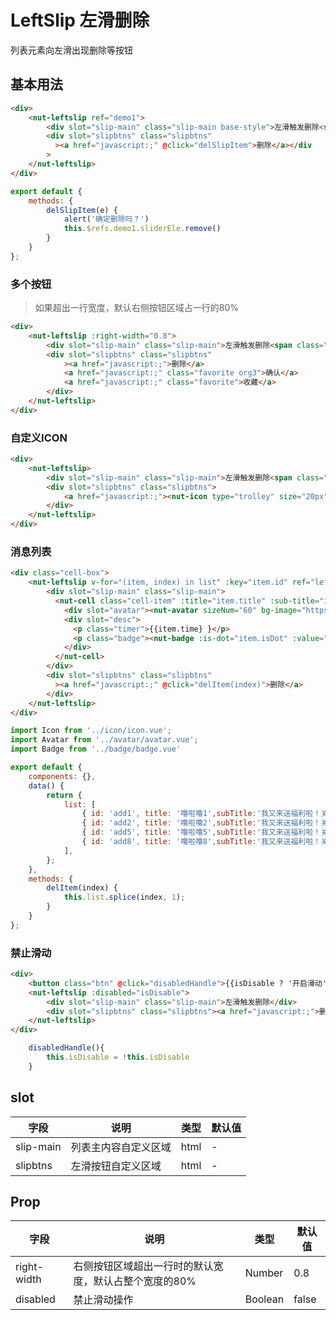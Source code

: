 # LeftSlip 左滑删除

列表元素向左滑出现删除等按钮

## 基本用法

```html
<div>
    <nut-leftslip ref="demo1">
        <div slot="slip-main" class="slip-main base-style">左滑触发删除<span class="main-right">这里是内容</span></div>
        <div slot="slipbtns" class="slipbtns"
          ><a href="javascript:;" @click="delSlipItem">删除</a></div
        >
    </nut-leftslip>
</div>
```
```javascript
export default {
    methods: {
        delSlipItem(e) {
            alert('确定删除吗？')
            this.$refs.demo1.sliderEle.remove()
        }
    }
};
```


### 多个按钮

>如果超出一行宽度，默认右侧按钮区域占一行的80%

```html
<div>
    <nut-leftslip :right-width="0.8">
        <div slot="slip-main" class="slip-main">左滑触发删除<span class="main-right">这里是内容</span></div>
        <div slot="slipbtns" class="slipbtns"
            ><a href="javascript:;">删除</a>
            <a href="javascript:;" class="favorite org3">确认</a>
            <a href="javascript:;" class="favorite">收藏</a>
        </div>
    </nut-leftslip>
</div>
```


### 自定义ICON

```html
<div>
    <nut-leftslip>
        <div slot="slip-main" class="slip-main">左滑触发删除<span class="main-right">这里是内容</span></div>
        <div slot="slipbtns" class="slipbtns">
            <a href="javascript:;"><nut-icon type="trolley" size="20px" color="#fff"></nut-icon></a>
        </div>
    </nut-leftslip>
</div>
```


### 消息列表

```html
<div class="cell-box">
    <nut-leftslip v-for="(item, index) in list" :key="item.id" ref="leftslip">
        <div slot="slip-main" class="slip-main">
          <nut-cell class="cell-item" :title="item.title" :sub-title="item.subTitle">
            <div slot="avatar"><nut-avatar sizeNum="60" bg-image="https://img14.360buyimg.com/imagetools/jfs/t1/130112/36/5492/38449/5f1f964cEfd6f41bf/bec836b48b55bb00.jpg" bg-icon></nut-avatar></div>
            <div slot="desc">
              <p class="timer">{{item.time} }</p>
              <p class="badge"><nut-badge :is-dot="item.isDot" :value="item.value" :max="99" top="0px" right="15px"></nut-badge></p>
            </div>
          </nut-cell>
        </div>
        <div slot="slipbtns" class="slipbtns"
          ><a href="javascript:;" @click="delItem(index)">删除</a>
        </div>
    </nut-leftslip>
</div>
```

```javascript
import Icon from '../icon/icon.vue';
import Avatar from '../avatar/avatar.vue';
import Badge from '../badge/badge.vue'

export default {
    components: {},
    data() {
        return {
            list: [
                { id: 'add1', title: '噜啦噜1',subTitle:'我又来送福利啦！关注之后你就会',time:'10:13',isDot:false,value:9},
                { id: 'add2', title: '噜啦噜2',subTitle:'我又来送福利啦！关注之后你就会',time:'10:12',isDot:true,value:1},
                { id: 'add5', title: '噜啦噜5',subTitle:'我又来送福利啦！关注之后你就会',time:'1小时前',isDot:false,value:99},
                { id: 'add8', title: '噜啦噜8',subTitle:'我又来送福利啦！关注之后你就会',time:'星期五' ,isDot:false,value:100}
            ],
        };
    },
    methods: {
        delItem(index) {
            this.list.splice(index, 1);
        }
    }
};
```

###  禁止滑动
```html
<div>
    <button class="btn" @click="disabledHandle">{{isDisable ? '开启滑动' : '禁止滑动'} }</button>
    <nut-leftslip :disabled="isDisable">
        <div slot="slip-main" class="slip-main">左滑触发删除</div>
        <div slot="slipbtns" class="slipbtns"><a href="javascript:;">删除</a></div>
    </nut-leftslip>
</div>
```

```javascript
    disabledHandle(){
        this.isDisable = !this.isDisable 
    }

```


## slot

| 字段           | 说明                 | 类型    | 默认值 |
| -------------- | -------------------- | ------- | ------ |
| slip-main | 列表主内容自定义区域 | html    | -      |
| slipbtns  | 左滑按钮自定义区域   | html    | -      |

## Prop

| 字段 | 说明 | 类型 | 默认值
|----- | ----- | ----- | ----- 
| right-width | 右侧按钮区域超出一行时的默认宽度，默认占整个宽度的80% | Number | 0.8
|  disabled  | 禁止滑动操作 | Boolean | false


